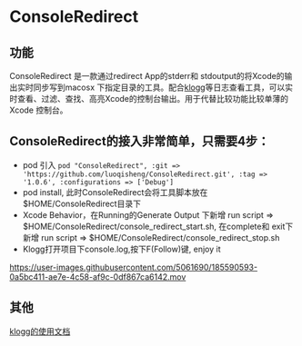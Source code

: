 # ConsoleRedirect
## 功能
ConsoleRedirect 是一款通过redirect App的stderr和 stdoutput的将Xcode的输出实时同步写到macosx 下指定目录的工具。配合[klogg](https://github.com/variar/klogg)等日志查看工具，可以实时查看、过滤、查找、高亮Xcode的控制台输出。用于代替比较功能比较单薄的Xcode 控制台。


## ConsoleRedirect的接入非常简单，只需要4步：

* pod 引入 
`pod "ConsoleRedirect", :git => 'https://github.com/luoqisheng/ConsoleRedirect.git', :tag => '1.0.6', :configurations => ['Debug']`
* pod install, 此时ConsoleRedirect会将工具脚本放在$HOME/ConsoleRedirect目录下
* Xcode Behavior，在Running的Generate Output 下新增 run script => $HOME/ConsoleRedirect/console_redirect_start.sh, 在complete和 exit下新增 run script => $HOME/ConsoleRedirect/console_redirect_stop.sh
* Klogg打开项目下console.log,按下F(Follow)键, enjoy it


https://user-images.githubusercontent.com/5061690/185590593-0a5bc411-ae7e-4c58-af9c-0df867ca6142.mov

## 其他
[klogg的使用文档](https://github.com/variar/klogg/blob/master/DOCUMENTATION.md)
